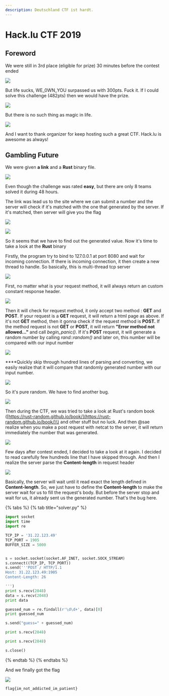 ```yaml
---
description: Deutschland CTF ist hardt.
---
```


# Hack.lu CTF 2019

## Foreword

We were still in 3rd place \(eligible for prize\) 30 minutes before the contest ended

![](.gitbook/assets/image%20%28159%29.png)

But life sucks, WE\_0WN\_YOU surpassed us with 300pts.  Fuck it. If I could solve this challenge \(482pts\) then we would have the prize.

![](.gitbook/assets/image%20%28193%29.png)

But there is no such thing as magic in life.

![](.gitbook/assets/image%20%28123%29.png)

And I want to thank organizer for keep hosting such a great CTF. Hack.lu is awesome as always! 

## Gambling Future

We were given **a link** and a **Rust** binary file.

![](.gitbook/assets/image%20%2882%29.png)

Even though the challenge was rated **easy**, but there are only 8 teams solved it during 48 hours.

The link was lead us to the site where we can submit a number and the server will check if it's matched with the one that generated by the server. If it's matched, then server will give you the flag

![](.gitbook/assets/image%20%2823%29.png)

![](.gitbook/assets/image%20%28165%29.png)



So it seems that we have to find out the generated value. Now it's time to take a look at the **Rust** binary

Firstly, the program try to bind to 127.0.0.1 at port 8080 and wait for incoming connection. If there is incoming connection, it then create a new thread to handle. So basically, this is multi-thread tcp server

![](.gitbook/assets/image%20%28164%29.png)

First, no matter what is your request method, it will always return an custom constant response header.

![](.gitbook/assets/image%20%28223%29.png)

Then it will check for request method, it only accept two method : **GET** and **POST**. If your request is a **GET** request, it will return a html page as above. If it's not **GET** method, then it gonna check if the request method is **POST.** If the method request is not **GET** or **POST**, it will return **"Error method not allowed..."** and call _begin\_panic\(\)_. If it's **POST** request, it will generate a random number by calling _rand::random\(\)_ and later on, this number will be compared with our input number 

![](.gitbook/assets/image%20%28179%29.png)

 ****Quickly skip through hundred lines of parsing and converting, we easily realize that it will compare that randomly generated number with our input number.

![](.gitbook/assets/image%20%281%29.png)

So it's pure random. We have to find another bug.

![](.gitbook/assets/image%20%2818%29.png)

Then during the CTF, we was tried to take a look at Rust's random book \([https://rust-random.github.io/book/](https://rust-random.github.io/book/)\) and other stuff but no luck. And then @sae realize when you make a post request with netcat to the server, it will return immediately the number that was generated.  


![](.gitbook/assets/image%20%28126%29.png)

Few days after contest ended, I decided to take a look at it again. I decided to read carefully few hundreds line that I have skipped through. And then I realize the server parse the **Content-length** in request header  


![](.gitbook/assets/image%20%2883%29.png)

Basically,  the server will wait until it read exact the length defined in **Content-length**. So, we just have to define the **Content-length** to make the server wait for us to fill the request's body. But before the server stop and wait for us, it already sent us the generated number. That's the bug here.

{% tabs %}
{% tab title="solver.py" %}
```python
import socket
import time
import re

TCP_IP = '31.22.123.49'
TCP_PORT = 1905
BUFFER_SIZE = 5000


s = socket.socket(socket.AF_INET, socket.SOCK_STREAM)
s.connect((TCP_IP, TCP_PORT))
s.send('''POST / HTTP/1.1
Host: 31.22.123.49:1905
Content-Length: 26

''')
print s.recv(2048)
data = s.recv(2048)
print data

guessed_num = re.findall(r'\d\d+', data)[0]
print guessed_num

s.send("guess=" + guessed_num)

print s.recv(2048)

print s.recv(2048)

s.close()
```
{% endtab %}
{% endtabs %}

And we finally got the flag  


![](.gitbook/assets/image%20%28238%29.png)

```text
flag{im_not_addicted_im_patient}
```

